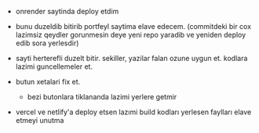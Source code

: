 - onrender saytinda deploy etdim

- bunu duzeldib bitirib portfeyl saytima elave edecem. (commitdeki bir cox lazimsiz qeydler gorunmesin deye yeni repo yaradib ve yeniden deploy edib sora yerlesdir)

- sayti herterefli duzelt bitir. sekiller, yazilar falan ozune uygun et. kodlara lazimi guncellemeler et. 

- butun xetalari fix et.
  - bezi butonlara tiklananda lazimi yerlere getmir

- vercel ve netlify'a deploy etsen lazımi build kodları yerlesen faylları elave etmeyi unutma
